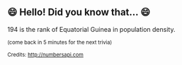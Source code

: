 ## :smile: Hello! Did you know that... :smile:
194 is the rank of Equatorial Guinea in population density.

<sup>(come back in 5 minutes for the next trivia)</sup>


<sup>Credits: http://numbersapi.com</sup>
